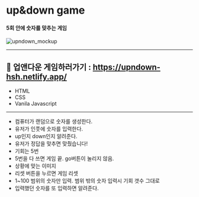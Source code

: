 # up&down game
#### 5회 안에 숫자를 맞추는 게임

![upndown_mockup](https://user-images.githubusercontent.com/86407453/189647834-ef5705a7-4588-4af2-b137-8de59e9bb6d1.png)

---
🔗 업앤다운 게임하러가기 : https://upndown-hsh.netlify.app/
----

- HTML
- CSS
- Vanila Javascript

---

- 컴퓨터가 랜덤으로 숫자를 생성한다.
- 유저가 인풋에 숫자를 입력한다.
- up인지 down인지 알려준다.
- 유저가 정답을 맞추면 맞췄습니다!
- 기회는 5번
- 5번을 다 쓰면 게임 끝. go버튼이 눌리지 않음.
- 상황에 맞는 이미지
- 리셋 버튼을 누르면 게임 리셋
- 1~100 범위의 숫자만 입력. 범위 밖의 숫자 입력시 기회 갯수 그대로
- 입력했던 숫자를 또 입력하면 알려준다.

